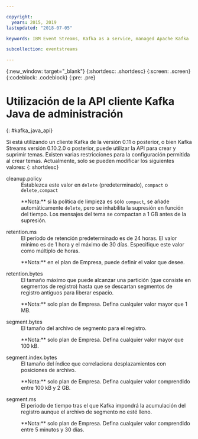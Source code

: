 ```yaml
---

copyright:
  years: 2015, 2019
lastupdated: "2018-07-05"

keywords: IBM Event Streams, Kafka as a service, managed Apache Kafka

subcollection: eventstreams

---
```


{:new_window: target="_blank"}
{:shortdesc: .shortdesc}
{:screen: .screen}
{:codeblock: .codeblock}
{:pre: .pre}

# Utilización de la API cliente Kafka Java de administración
{: #kafka_java_api}


<!-- 
17/10/17 - Karen: following info duplicated at messagehub108
 -->

Si está utilizando un cliente Kafka de la versión 0.11 o posterior, o bien Kafka Streams versión 0.10.2.0 o posterior, puede utilizar la API para crear y suprimir temas. Existen varias restricciones para la configuración permitida al crear temas. Actualmente, solo se pueden modificar los siguientes valores:
{: shortdesc}

<dl>
<dt>cleanup.policy</dt>
<dd>Establezca este valor en <code>delete</code> (predeterminado), <code>compact</code> o <code>delete,compact</code>
<p>**Nota:**
si la política de limpieza es solo <code>compact</code>, se añade automáticamente <code>delete</code>, pero se inhabilita la supresión en función del tiempo. Los mensajes del tema se compactan a 1 GB antes de la supresión.</p>
</dd>

<dt>retention.ms</dt>
<dd>El período de retención predeterminado es de 24 horas. El valor mínimo es de 1 hora y el máximo de 30 días. Especifique este valor como múltiplo de horas.

<p>**Nota:**
en el plan de Empresa, puede definir el valor que desee.</p>
</dd>

<dt>retention.bytes</dt>
<dd>El tamaño máximo que puede alcanzar una partición (que consiste en segmentos de registro) hasta que se descartan segmentos de registro antiguos para liberar espacio.

<p>**Nota:** solo plan de Empresa. Defina cualquier valor mayor que 1 MB.</p>
</dd>

<dt>segment.bytes</dt>
<dd>El tamaño del archivo de segmento para el registro.

<p>**Nota:** solo plan de Empresa. Defina cualquier valor mayor que 100 kB.</p>
</dd>

<dt>segment.index.bytes</dt>
<dd>El tamaño del índice que correlaciona desplazamientos con posiciones de archivo. 

<p>**Nota:** solo plan de Empresa. Defina cualquier valor comprendido entre 100 kB y 2 GB.</p>
</dd>

<dt>segment.ms</dt>
<dd>El periodo de tiempo tras el que Kafka impondrá la acumulación del registro aunque el archivo de segmento no esté lleno. 

<p>**Nota:** solo plan de Empresa. Defina cualquier valor comprendido entre 5 minutos y 30 días.</p>
</dd>
</dl>

